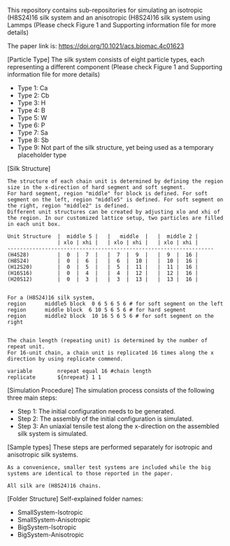 This repository contains sub-repositories for simulating an isotropic (H8S24)16 silk system and an anisotropic (H8S24)16 silk system using Lammps (Please check Figure 1 and Supporting information file for more details)

The paper link is: https://doi.org/10.1021/acs.biomac.4c01623

[Particle Type]
	The silk system consists of eight particle types, each representing a different component (Please check Figure 1 and Supporting information file for more details)
-	Type 1: Ca
-	Type 2: Cb
-	Type 3: H
-	Type 4: B
-	Type 5: W
-	Type 6: P
-	Type 7: Sa
-	Type 8: Sb
-	Type 9: Not part of the silk structure, yet being used as a temporary placeholder type

[Silk Structure]

	The structure of each chain unit is determined by defining the region size in the x-direction of hard segment and soft segment.
	For hard segment, region "middle" for block is defined. For soft segment on the left, region "middle5" is defined. For soft segment on the right, region "middle2" is defined. 
	Different unit structures can be created by adjusting xlo and xhi of the region. In our customized lattice setup, two particles are filled in each unit box.

	Unit Structure  |  middle 5 |   |   middle  |   |  middle 2 |
					| xlo | xhi |   | xlo | xhi |   | xlo | xhi |
	------------------------------------------------------------------
	(H4S28)         |  0  |  7  |   |  7  |  9  |   |  9  |  16 |
	(H8S24)         |  0  |  6  |   |  6  |  10 |   |  10 |  16 |
	(H12S20)        |  0  |  5  |   |  5  |  11 |   |  11 |  16 |
	(H16S16)        |  0  |  4  |   |  4  |  12 |   |  12 |  16 |
	(H20S12)        |  0  |  3  |   |  3  |  13 |   |  13 |  16 |


	For a (H8S24)16 silk system,
	region		middle5 block  0 6 5 6 5 6 # for soft segment on the left
	region		middle block  6 10 5 6 5 6 # for hard segment
	region		middle2 block  10 16 5 6 5 6 # for soft segment on the right


	The chain length (repeating unit) is determined by the number of repeat unit.
	For 16-unit chain, a chain unit is replicated 16 times along the x direction by using replicate commend. 

	variable        nrepeat equal 16 #chain length
	replicate       ${nrepeat} 1 1

[Simulation Procedure]
	The simulation process consists of the following three main steps:
-	Step 1: The initial configuration needs to be generated.
-	Step 2: The assembly of the initial configuration is simulated.
-	Step 3: An uniaxial tensile test along the x-direction on the assembled silk system is simulated.

[Sample types]
	These steps are performed separately for isotropic and anisotropic silk systems.

	As a convenience, smaller test systems are included while the big systems are identical to those reported in the paper.

	All silk are (H8S24)16 chains.

[Folder Structure]
	Self-explained folder names:
-	SmallSystem-Isotropic
-	SmallSystem-Anisotropic
-	BigSystem-Isotropic
-	BigSystem-Anisotropic
